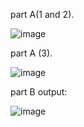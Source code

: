 part A(1 and 2).

![image](https://github.com/pradeepta-0123/securin/assets/109428975/8039007c-8e8d-4b1c-986b-a0fbb5955904)


part A (3).


![image](https://github.com/pradeepta-0123/securin/assets/109428975/62257284-7bf4-4049-b6a4-a8adda7a7d19)


part B output: 


![image](https://github.com/pradeepta-0123/securin/assets/109428975/58ac4abf-8695-4586-abc4-641c42a0c7c4)
